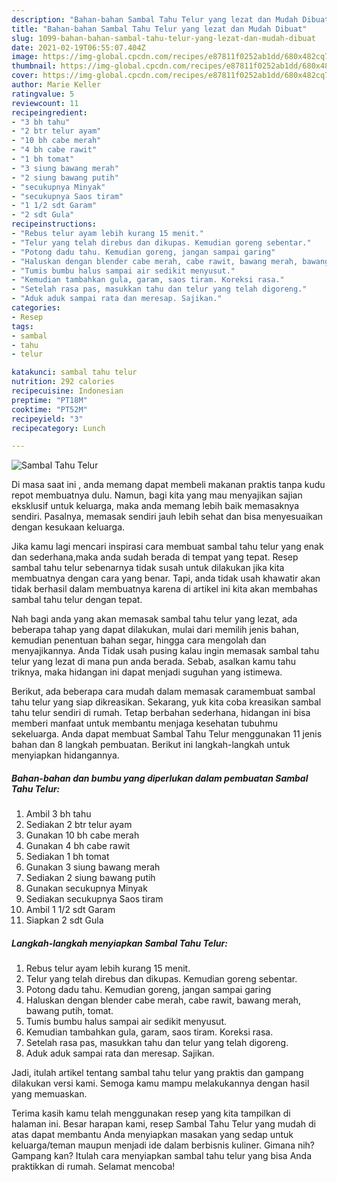 ```yaml
---
description: "Bahan-bahan Sambal Tahu Telur yang lezat dan Mudah Dibuat"
title: "Bahan-bahan Sambal Tahu Telur yang lezat dan Mudah Dibuat"
slug: 1099-bahan-bahan-sambal-tahu-telur-yang-lezat-dan-mudah-dibuat
date: 2021-02-19T06:55:07.404Z
image: https://img-global.cpcdn.com/recipes/e87811f0252ab1dd/680x482cq70/sambal-tahu-telur-foto-resep-utama.jpg
thumbnail: https://img-global.cpcdn.com/recipes/e87811f0252ab1dd/680x482cq70/sambal-tahu-telur-foto-resep-utama.jpg
cover: https://img-global.cpcdn.com/recipes/e87811f0252ab1dd/680x482cq70/sambal-tahu-telur-foto-resep-utama.jpg
author: Marie Keller
ratingvalue: 5
reviewcount: 11
recipeingredient:
- "3 bh tahu"
- "2 btr telur ayam"
- "10 bh cabe merah"
- "4 bh cabe rawit"
- "1 bh tomat"
- "3 siung bawang merah"
- "2 siung bawang putih"
- "secukupnya Minyak"
- "secukupnya Saos tiram"
- "1 1/2 sdt Garam"
- "2 sdt Gula"
recipeinstructions:
- "Rebus telur ayam lebih kurang 15 menit."
- "Telur yang telah direbus dan dikupas. Kemudian goreng sebentar."
- "Potong dadu tahu. Kemudian goreng, jangan sampai garing"
- "Haluskan dengan blender cabe merah, cabe rawit, bawang merah, bawang putih, tomat."
- "Tumis bumbu halus sampai air sedikit menyusut."
- "Kemudian tambahkan gula, garam, saos tiram. Koreksi rasa."
- "Setelah rasa pas, masukkan tahu dan telur yang telah digoreng."
- "Aduk aduk sampai rata dan meresap. Sajikan."
categories:
- Resep
tags:
- sambal
- tahu
- telur

katakunci: sambal tahu telur 
nutrition: 292 calories
recipecuisine: Indonesian
preptime: "PT18M"
cooktime: "PT52M"
recipeyield: "3"
recipecategory: Lunch

---
```



![Sambal Tahu Telur](https://img-global.cpcdn.com/recipes/e87811f0252ab1dd/680x482cq70/sambal-tahu-telur-foto-resep-utama.jpg)

Di masa  saat ini , anda memang dapat membeli makanan praktis tanpa kudu repot membuatnya dulu. Namun, bagi kita yang mau menyajikan sajian eksklusif untuk keluarga, maka anda memang lebih baik memasaknya sendiri. Pasalnya, memasak sendiri jauh lebih sehat dan bisa menyesuaikan dengan kesukaan keluarga.

Jika kamu lagi mencari inspirasi cara membuat sambal tahu telur yang enak dan sederhana,maka anda sudah berada di tempat yang tepat. Resep sambal tahu telur  sebenarnya tidak susah untuk dilakukan jika kita membuatnya dengan cara yang benar. Tapi, anda tidak usah khawatir akan tidak berhasil dalam membuatnya 
karena di artikel ini kita akan membahas sambal tahu telur dengan tepat.  



Nah bagi anda yang akan memasak sambal tahu telur yang lezat, ada beberapa tahap yang dapat dilakukan, mulai dari memilih jenis bahan, kemudian penentuan bahan segar, hingga cara mengolah dan menyajikannya. Anda Tidak usah pusing kalau ingin memasak sambal tahu telur yang lezat di mana pun anda berada. Sebab, asalkan kamu  tahu triknya, maka hidangan ini dapat menjadi suguhan yang istimewa.

Berikut, ada beberapa cara mudah dalam memasak caramembuat sambal tahu telur yang siap dikreasikan. Sekarang, yuk kita coba kreasikan sambal tahu telur sendiri di rumah. Tetap berbahan sederhana, hidangan ini bisa memberi manfaat untuk membantu menjaga kesehatan tubuhmu sekeluarga. Anda dapat membuat Sambal Tahu Telur menggunakan 11 jenis bahan dan 8 langkah pembuatan. Berikut ini langkah-langkah untuk menyiapkan hidangannya.

<!--inarticleads1-->

##### Bahan-bahan dan bumbu yang diperlukan dalam pembuatan Sambal Tahu Telur:

1. Ambil 3 bh tahu
1. Sediakan 2 btr telur ayam
1. Gunakan 10 bh cabe merah
1. Gunakan 4 bh cabe rawit
1. Sediakan 1 bh tomat
1. Gunakan 3 siung bawang merah
1. Sediakan 2 siung bawang putih
1. Gunakan secukupnya Minyak
1. Sediakan secukupnya Saos tiram
1. Ambil 1 1/2 sdt Garam
1. Siapkan 2 sdt Gula




<!--inarticleads2-->

##### Langkah-langkah menyiapkan Sambal Tahu Telur:

1. Rebus telur ayam lebih kurang 15 menit.
1. Telur yang telah direbus dan dikupas. Kemudian goreng sebentar.
1. Potong dadu tahu. Kemudian goreng, jangan sampai garing
1. Haluskan dengan blender cabe merah, cabe rawit, bawang merah, bawang putih, tomat.
1. Tumis bumbu halus sampai air sedikit menyusut.
1. Kemudian tambahkan gula, garam, saos tiram. Koreksi rasa.
1. Setelah rasa pas, masukkan tahu dan telur yang telah digoreng.
1. Aduk aduk sampai rata dan meresap. Sajikan.




Jadi, itulah artikel tentang  sambal tahu telur  yang praktis dan gampang dilakukan versi kami. Semoga kamu mampu melakukannya dengan hasil yang memuaskan. 

Terima kasih kamu telah menggunakan resep yang kita tampilkan di halaman ini. Besar harapan kami, resep  Sambal Tahu Telur yang mudah di atas dapat membantu Anda menyiapkan masakan yang sedap untuk keluarga/teman maupun menjadi ide dalam berbisnis kuliner. Gimana nih? Gampang kan? Itulah cara menyiapkan sambal tahu telur yang bisa Anda praktikkan di rumah. Selamat mencoba!

